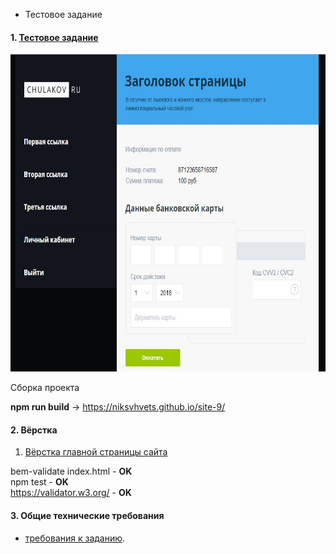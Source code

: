 * Тестовое задание

#### 1. [Тестовое задание](https://niksvhvets.github.io/site-10/)

<a href="https://niksvhvets.github.io/site-10/">
  <img src="img/Screenshot.jpg" width="997" height="508">
</a>

Сборка проекта 

<b>npm run build</b> -> https://niksvhvets.github.io/site-9/

#### 2. Вёрстка

1. [Вёрстка главной страницы сайта](https://niksvhvets.github.io/site-10/)

bem-validate index.html - <b>OK</b><br>
npm test - <b>OK</b><br>
https://validator.w3.org/ - <b>OK</b>

#### 3. Общие технические требования

* [требования к заданию](https://docs.google.com/document/d/12OjWpw0lDEjlAj7zDgK5La3fS-wyvjSEyQSM9m6zR-I/edit).